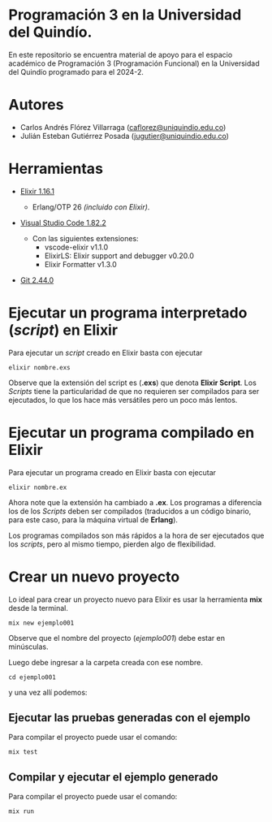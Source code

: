 # Programación 3 en la Universidad del Quindío.

En este repositorio se encuentra material de apoyo para el espacio académico de Programación 3 (Programación Funcional) en la Universidad del Quindío programado para el 2024-2.


# Autores

- Carlos Andrés Flórez Villarraga (caflorez@uniquindio.edu.co)
- Julián Esteban Gutiérrez Posada (jugutier@uniquindio.edu.co)

# Herramientas

- [Elixir 1.16.1](https://elixir-lang.org/)
    - Erlang/OTP 26 *(incluido con Elixir)*.

- [Visual Studio Code 1.82.2](https://code.visualstudio.com/)
    - Con las siguientes extensiones:
        - vscode-elixir v1.1.0
        - ElixirLS: Elixir support and debugger v0.20.0
        - Elixir Formatter v1.3.0
- [Git 2.44.0](https://git-scm.com/)


# Ejecutar un programa interpretado (*script*) en Elixir  

Para ejecutar un *script* creado en Elixir basta con ejecutar

```shell
elixir nombre.exs
```

Observe que la extensión del script es (**.exs**) que denota **Elixir Script**. Los *Scripts* tiene la particularidad de que no requieren ser compilados para ser ejecutados, lo que los hace más versátiles pero un poco más lentos.


# Ejecutar un programa compilado en Elixir  


Para ejecutar un programa creado en Elixir basta con ejecutar

```shell
elixir nombre.ex
```
Ahora note que la extensión ha cambiado a **.ex**. Los programas a diferencia los de los *Scripts* deben ser compilados (traducidos a un código binario, para este caso, para la máquina virtual de **Erlang**).

Los programas compilados son más rápidos a la hora de ser ejecutados que los *scripts*, pero al mismo tiempo, pierden algo de flexibilidad. 


# Crear un nuevo proyecto

Lo ideal para crear un proyecto nuevo para Elixir es usar la herramienta **mix** desde la terminal.

```shell
mix new ejemplo001
```

Observe que el nombre del proyecto (*ejemplo001*) debe estar en minúsculas.

Luego debe ingresar a la carpeta creada con ese nombre.

```shell
cd ejemplo001
```
y una vez allí podemos:

## Ejecutar las pruebas generadas con el ejemplo

Para compilar el proyecto puede usar el comando:

```shell
mix test
```

## Compilar y ejecutar el ejemplo generado

Para compilar el proyecto puede usar el comando:

```shell
mix run
```



